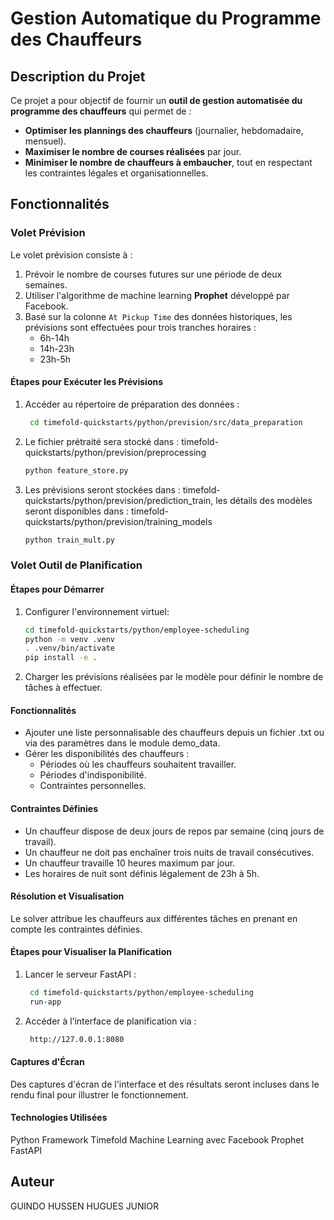 # Gestion Automatique du Programme des Chauffeurs

## Description du Projet  
Ce projet a pour objectif de fournir un **outil de gestion automatisée du programme des chauffeurs** qui permet de :  
* **Optimiser les plannings des chauffeurs** (journalier, hebdomadaire, mensuel).  
* **Maximiser le nombre de courses réalisées** par jour.  
* **Minimiser le nombre de chauffeurs à embaucher**, tout en respectant les contraintes légales et organisationnelles.  

## Fonctionnalités  
### Volet Prévision  
Le volet prévision consiste à :  
1. Prévoir le nombre de courses futures sur une période de deux semaines.  
2. Utiliser l'algorithme de machine learning **Prophet** développé par Facebook.  
3. Basé sur la colonne `At Pickup Time` des données historiques, les prévisions sont effectuées pour trois tranches horaires :  
   - 6h-14h  
   - 14h-23h  
   - 23h-5h  

#### Étapes pour Exécuter les Prévisions  
1. Accéder au répertoire de préparation des données :  
   ```bash
    cd timefold-quickstarts/python/prevision/src/data_preparation
2. Le fichier prétraité sera stocké dans : timefold-quickstarts/python/prevision/preprocessing
    ```bash
    python feature_store.py 
3. Les prévisions seront stockées dans : timefold-quickstarts/python/prevision/prediction_train, les détails des modèles seront disponibles dans : timefold-quickstarts/python/prevision/training_models 
    ```bash
    python train_mult.py 


### Volet Outil de Planification
#### Étapes pour Démarrer
1. Configurer l'environnement virtuel:
    ```bash
    cd timefold-quickstarts/python/employee-scheduling
    python -m venv .venv
    . .venv/bin/activate
    pip install -e .  
2. Charger les prévisions réalisées par le modèle pour définir le nombre de tâches à effectuer.


#### Fonctionnalités
- Ajouter une liste personnalisable des chauffeurs depuis un fichier .txt ou via des paramètres dans le module demo_data.
- Gérer les disponibilités des chauffeurs :
    * Périodes où les chauffeurs souhaitent travailler.
    * Périodes d'indisponibilité.
    * Contraintes personnelles.

#### Contraintes Définies
- Un chauffeur dispose de deux jours de repos par semaine (cinq jours de travail).
- Un chauffeur ne doit pas enchaîner trois nuits de travail consécutives.
- Un chauffeur travaille 10 heures maximum par jour.
- Les horaires de nuit sont définis légalement de 23h à 5h.

#### Résolution et Visualisation
Le solver attribue les chauffeurs aux différentes tâches en prenant en compte les contraintes définies.

#### Étapes pour Visualiser la Planification
1. Lancer le serveur FastAPI :
   ```bash 
    cd timefold-quickstarts/python/employee-scheduling
    run-app

2. Accéder à l’interface de planification via :
   ```bash
    http://127.0.0.1:8080

#### Captures d'Écran
Des captures d'écran de l'interface et des résultats seront incluses dans le rendu final pour illustrer le fonctionnement.

#### Technologies Utilisées
Python
Framework Timefold
Machine Learning avec Facebook Prophet
FastAPI

## Auteur
GUINDO HUSSEN HUGUES JUNIOR